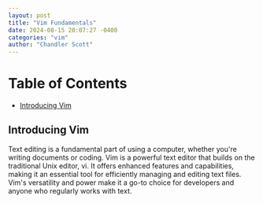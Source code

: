 ```yaml
---
layout: post
title: "Vim Fundamentals"
date: 2024-08-15 20:07:27 -0400
categories: "vim"
author: "Chandler Scott"
---
```


# Table of Contents
- [Introducing Vim](#introducing-vim)


## Introducing Vim
Text editing is a fundamental part of using a computer, whether you're writing documents or coding. Vim is a powerful text editor that builds on the traditional Unix editor, vi. It offers enhanced features and capabilities, making it an essential tool for efficiently managing and editing text files. Vim's versatility and power make it a go-to choice for developers and anyone who regularly works with text.


